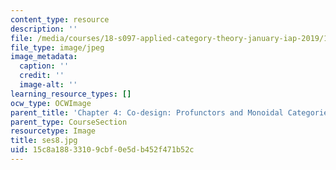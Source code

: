 ```yaml
---
content_type: resource
description: ''
file: /media/courses/18-s097-applied-category-theory-january-iap-2019/15c8a18833109cbf0e5db452f471b52c_ses8.jpg
file_type: image/jpeg
image_metadata:
  caption: ''
  credit: ''
  image-alt: ''
learning_resource_types: []
ocw_type: OCWImage
parent_title: 'Chapter 4: Co-design: Profunctors and Monoidal Categories'
parent_type: CourseSection
resourcetype: Image
title: ses8.jpg
uid: 15c8a188-3310-9cbf-0e5d-b452f471b52c
---
```

